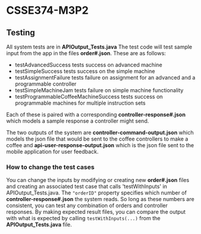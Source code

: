 # CSSE374-M3P2

## Testing
All system tests are in **APIOutput_Tests.java**
The test code will test sample input from the app in the files **order#.json**. These are as follows:

- testAdvancedSuccess tests success on advanced machine
- testSimpleSuccess tests success on the simple machine
- testAssignmentFailure tests failure on assignment for an advanced and a programmable controller
- testSimpleMachineJam tests failure on simple machine functionality
- testProgrammableCoffeeMachineSuccess tests success on programmable machines for multiple instruction sets

Each of these is paired with a corresponding **controller-response#.json** which models a sample response a controller might send.

The two outputs of the system are **controller-command-output.json** which models the json file that would be sent to the coffee controllers to make a coffee and **api-user-response-output.json** which is the json file sent to the mobile application for user feedback.

### How to change the test cases
You can change the inputs by modifying or creating new **order#.json** files and creating an associated test case that calls 'testWithInputs' in APIOutput_Tests.java. The `"orderID"` property specifies which number of **controller-response#.json** the system reads. So long as these numbers are consistent, you can test any combination of orders and controller responses. By making expected result files, you can compare the output with what is expected by calling `testWithInputs(...)` from the **APIOutput_Tests.java** file.
